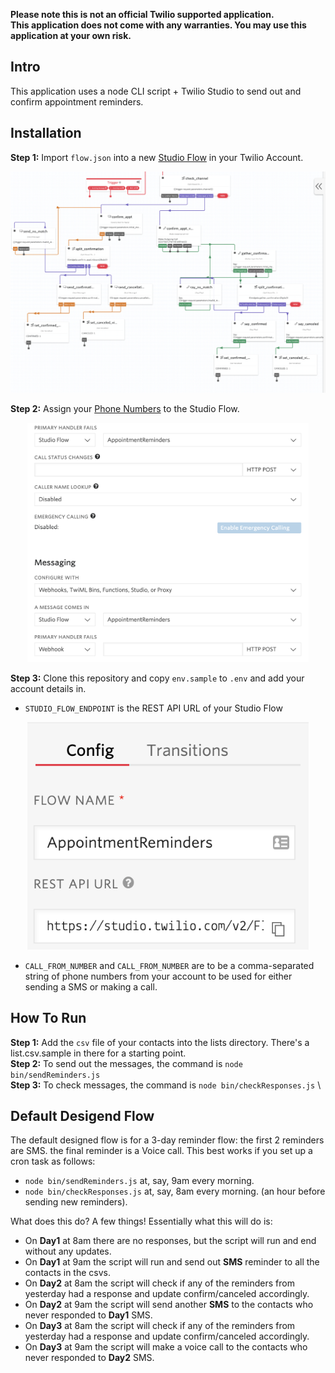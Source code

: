 **Please note this is not an official Twilio supported application.**\
**This application does not come with any warranties. You may use this application at your own risk.** 

## Intro
This application uses a node CLI script + Twilio Studio to send out and confirm appointment reminders.

## Installation
**Step 1:** Import `flow.json` into a new [Studio Flow](https://www.twilio.com/console/studio/flows) in your Twilio Account.
<p align="center"><img src="./screenshots/flow.png?raw=true" width="650px" /></p>

**Step 2:** Assign your [Phone Numbers](https://www.twilio.com/console/phone-numbers/incoming) to the Studio Flow.
<p align="center"><img src="./screenshots/numbers.png?raw=true" width="450px" /></p>

**Step 3:** Clone this repository and copy `env.sample` to `.env` and add your account details in.
- `STUDIO_FLOW_ENDPOINT` is the REST API URL of your Studio Flow
<p align="center"><img src="./screenshots/endpoint.png?raw=true" width="450px" /></p>

- `CALL_FROM_NUMBER` and `CALL_FROM_NUMBER` are to be a comma-separated string of phone numbers from your account to be used for either sending a SMS or making a call.

## How To Run
**Step 1:** Add the `csv` file of your contacts into the lists directory. There's a list.csv.sample in there for a starting point. \
**Step 2:** To send out the messages, the command is `node bin/sendReminders.js` \
**Step 3:** To check messages, the command is `node bin/checkResponses.js` \

## Default Desigend Flow
The default designed flow is for a 3-day reminder flow: the first 2 reminders are SMS. the final reminder is a Voice call. This best works if you set up a cron task as follows:
- `node bin/sendReminders.js` at, say, 9am every morning.
- `node bin/checkResponses.js` at, say, 8am every morning. (an hour before sending new reminders).

What does this do? A few things! Essentially what this will do is:
- On **Day1** at 8am there are no responses, but the script will run and end without any updates.
- On **Day1** at 9am the script will run and send out **SMS** reminder to all the contacts in the csvs.
- On **Day2** at 8am the script will check if any of the reminders from yesterday  had a response and update confirm/canceled accordingly.
- On **Day2** at 9am the script will send another **SMS** to the contacts who never responded to **Day1** SMS.
- On **Day3** at 8am the script will check if any of the reminders from yesterday had a response and update confirm/canceled accordingly.
- On **Day3** at 9am the script will make a voice call to the contacts who never responded to **Day2** SMS.

